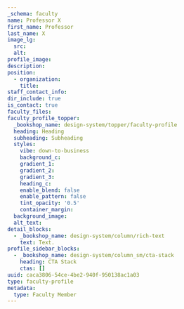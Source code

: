 ```yaml
---
_schema: faculty
name: Professor X
first_name: Professor
last_name: X
image_lg:
  src:
  alt:
profile_image:
description:
position:
  - organization:
    title:
staff_contact_info:
dir_include: true
is_contact: true
faculty_files:
faculty_profile_topper:
  _bookshop_name: design-system/topper/faculty-profile
  heading: Heading
  subheading: Subheading
  styles:
    vibe: down-to-business
    background_c:
    gradient_1:
    gradient_2:
    gradient_3:
    heading_c:
    enable_blend: false
    enable_pattern: false
    tint_opacity: '0.5'
    container_margin:
  background_image:
  alt_text:
detail_blocks:
  - _bookshop_name: design-system/column/rich-text
    text: Text.
profile_sidebar_blocks:
  - _bookshop_name: design-system/column_sm/cta-stack
    heading: CTA Stack
    ctas: []
uuid: caca3806-54ce-4be2-940f-950138ac1a03
type: faculty-profile
metadata:
  type: Faculty Member
---
```


